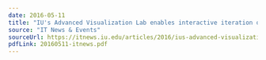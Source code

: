 ```yaml
---
date: 2016-05-11
title: "IU's Advanced Visualization Lab enables interactive iteration of *Places & Spaces*: Mapping Science"
source: "IT News & Events"
sourceUrl: https://itnews.iu.edu/articles/2016/ius-advanced-visualization-lab-enables-interactive-iteration-of-places--spaces--mapping-science.title.php
pdfLink: 20160511-itnews.pdf
---
```

